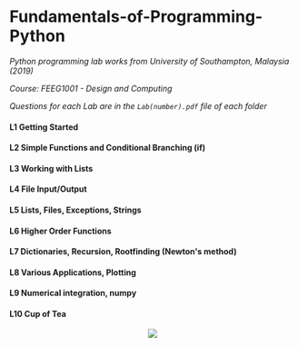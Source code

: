 # Fundamentals-of-Programming-Python
*Python programming lab works from University of Southampton, Malaysia (2019)*

*Course: FEEG1001 - Design and Computing*

*Questions for each Lab are in the `Lab(number).pdf` file of each folder*

#### L1 Getting Started

#### L2 Simple Functions and Conditional Branching (if)

#### L3 Working with Lists

#### L4 File Input/Output

#### L5 Lists, Files, Exceptions, Strings

#### L6 Higher Order Functions

#### L7 Dictionaries, Recursion, Rootfinding (Newton's method)

#### L8 Various Applications, Plotting

#### L9 Numerical integration, numpy

#### L10 Cup of Tea



<p align="center">
  <img src="http://www.stephanmiller.com/images/category/python.jpg">
</p>
